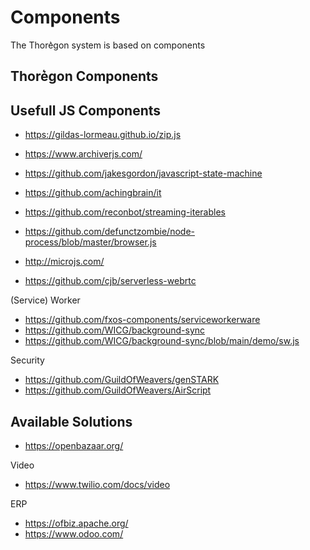 Components
==========

The Thore͛gon system is based on components

## Thore͛gon Components


## Usefull JS Components

- https://gildas-lormeau.github.io/zip.js
- https://www.archiverjs.com/

- https://github.com/jakesgordon/javascript-state-machine

- https://github.com/achingbrain/it
- https://github.com/reconbot/streaming-iterables
- https://github.com/defunctzombie/node-process/blob/master/browser.js

- http://microjs.com/
- https://github.com/cjb/serverless-webrtc

(Service) Worker

- https://github.com/fxos-components/serviceworkerware
- https://github.com/WICG/background-sync
- https://github.com/WICG/background-sync/blob/main/demo/sw.js

Security
- https://github.com/GuildOfWeavers/genSTARK
- https://github.com/GuildOfWeavers/AirScript

## Available Solutions

- https://openbazaar.org/

Video

- https://www.twilio.com/docs/video

ERP
- https://ofbiz.apache.org/
- https://www.odoo.com/
